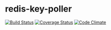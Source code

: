 # redis-key-poller

[![Build Status](https://travis-ci.org/eiriksm/redis-key-poller.svg?branch=master)](https://travis-ci.org/eiriksm/redis-key-poller)
[![Coverage Status](https://coveralls.io/repos/eiriksm/redis-key-poller/badge.svg?branch=master)](https://coveralls.io/r/eiriksm/redis-key-poller?branch=master)
[![Code Climate](https://codeclimate.com/github/eiriksm/redis-key-poller/badges/gpa.svg)](https://codeclimate.com/github/eiriksm/redis-key-poller)
